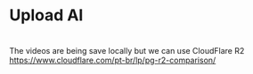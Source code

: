 # Upload AI

# 
The videos are being save locally but we can use CloudFlare R2
https://www.cloudflare.com/pt-br/lp/pg-r2-comparison/